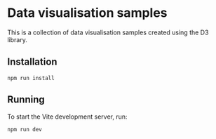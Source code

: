 # Data visualisation samples

This is a collection of data visualisation samples created using the D3 library.

## Installation
```npm run install```

## Running
To start the Vite development server, run:

```npm run dev```